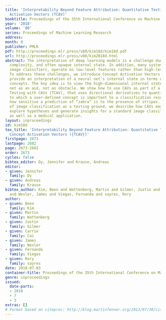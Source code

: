 ```yaml
---
title: 'Interpretability Beyond Feature Attribution: Quantitative Testing with Concept
  Activation Vectors (TCAV)'
booktitle: Proceedings of the 35th International Conference on Machine Learning
year: '2018'
volume: '80'
series: Proceedings of Machine Learning Research
address: 
month: 0
publisher: PMLR
pdf: http://proceedings.mlr.press/v80/kim18d/kim18d.pdf
url: http://proceedings.mlr.press/v80/kim2018d.html
abstract: The interpretation of deep learning models is a challenge due to their size,
  complexity, and often opaque internal state. In addition, many systems, such as
  image classifiers, operate on low-level features rather than high-level concepts.
  To address these challenges, we introduce Concept Activation Vectors (CAVs), which
  provide an interpretation of a neural net’s internal state in terms of human-friendly
  concepts. The key idea is to view the high-dimensional internal state of a neural
  net as an aid, not an obstacle. We show how to use CAVs as part of a technique,
  Testing with CAVs (TCAV), that uses directional derivatives to quantify the degree
  to which a user-defined concept is important to a classification result–for example,
  how sensitive a prediction of “zebra” is to the presence of stripes. Using the domain
  of image classification as a testing ground, we describe how CAVs may be used to
  explore hypotheses and generate insights for a standard image classification network
  as well as a medical application.
layout: inproceedings
id: kim18d
tex_title: 'Interpretability Beyond Feature Attribution: Quantitative Testing with
  Concept Activation Vectors ({TCAV})'
firstpage: 2673
lastpage: 2682
page: 2673-2682
order: 2673
cycles: false
bibtex_editor: Dy, Jennifer and Krause, Andreas
editor:
- given: Jennifer
  family: Dy
- given: Andreas
  family: Krause
bibtex_author: Kim, Been and Wattenberg, Martin and Gilmer, Justin and Cai, Carrie
  and Wexler, James and Viegas, Fernanda and sayres, Rory
author:
- given: Been
  family: Kim
- given: Martin
  family: Wattenberg
- given: Justin
  family: Gilmer
- given: Carrie
  family: Cai
- given: James
  family: Wexler
- given: Fernanda
  family: Viegas
- given: Rory
  family: sayres
date: 2018-07-03
container-title: Proceedings of the 35th International Conference on Machine Learning
genre: inproceedings
issued:
  date-parts:
  - 2018
  - 7
  - 3
extras: []
# Format based on citeproc: http://blog.martinfenner.org/2013/07/30/citeproc-yaml-for-bibliographies/
---
```


